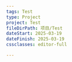 ```yaml
---
tags: Test
type: Project
project: Test
fileDirPath: 项目/Test
dateStart: 2025-03-19
dateFinish: 2025-03-19
cssclasses: editor-full

---
```

